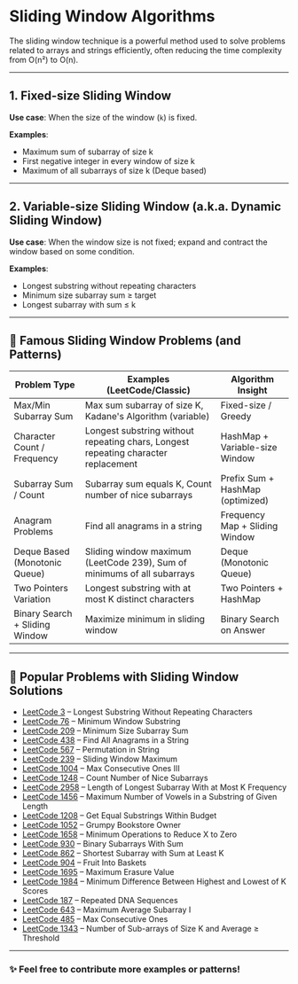 # Sliding Window Algorithms

The sliding window technique is a powerful method used to solve problems related to arrays and strings efficiently, often reducing the time complexity from O(n²) to O(n).

---

## 1. Fixed-size Sliding Window

**Use case**: When the size of the window (`k`) is fixed.

**Examples**:
- Maximum sum of subarray of size k
- First negative integer in every window of size k
- Maximum of all subarrays of size k (Deque based)

---

## 2. Variable-size Sliding Window (a.k.a. Dynamic Sliding Window)

**Use case**: When the window size is not fixed; expand and contract the window based on some condition.

**Examples**:
- Longest substring without repeating characters
- Minimum size subarray sum ≥ target
- Longest subarray with sum ≤ k

---

## 🧠 Famous Sliding Window Problems (and Patterns)

| Problem Type                 | Examples (LeetCode/Classic)                              | Algorithm Insight                         |
|-----------------------------|-----------------------------------------------------------|-------------------------------------------|
| Max/Min Subarray Sum        | Max sum subarray of size K, Kadane's Algorithm (variable) | Fixed-size / Greedy                       |
| Character Count / Frequency | Longest substring without repeating chars, Longest repeating character replacement | HashMap + Variable-size Window |
| Subarray Sum / Count        | Subarray sum equals K, Count number of nice subarrays     | Prefix Sum + HashMap (optimized)          |
| Anagram Problems            | Find all anagrams in a string                             | Frequency Map + Sliding Window            |
| Deque Based (Monotonic Queue) | Sliding window maximum (LeetCode 239), Sum of minimums of all subarrays | Deque (Monotonic Queue)        |
| Two Pointers Variation      | Longest substring with at most K distinct characters      | Two Pointers + HashMap                    |
| Binary Search + Sliding Window | Maximize minimum in sliding window                     | Binary Search on Answer                   |

---

## 🚀 Popular Problems with Sliding Window Solutions

- [LeetCode 3](https://leetcode.com/problems/longest-substring-without-repeating-characters) – Longest Substring Without Repeating Characters  
- [LeetCode 76](https://leetcode.com/problems/minimum-window-substring) – Minimum Window Substring  
- [LeetCode 209](https://leetcode.com/problems/minimum-size-subarray-sum) – Minimum Size Subarray Sum  
- [LeetCode 438](https://leetcode.com/problems/find-all-anagrams-in-a-string) – Find All Anagrams in a String  
- [LeetCode 567](https://leetcode.com/problems/permutation-in-string) – Permutation in String  
- [LeetCode 239](https://leetcode.com/problems/sliding-window-maximum) – Sliding Window Maximum  
- [LeetCode 1004](https://leetcode.com/problems/max-consecutive-ones-iii) – Max Consecutive Ones III  
- [LeetCode 1248](https://leetcode.com/problems/count-number-of-nice-subarrays) – Count Number of Nice Subarrays  
- [LeetCode 2958](https://leetcode.com/problems/length-of-longest-subarray-with-at-most-k-frequency) – Length of Longest Subarray With at Most K Frequency  
- [LeetCode 1456](https://leetcode.com/problems/maximum-number-of-vowels-in-a-substring-of-given-length) – Maximum Number of Vowels in a Substring of Given Length  
- [LeetCode 1208](https://leetcode.com/problems/get-equal-substrings-within-budget) – Get Equal Substrings Within Budget  
- [LeetCode 1052](https://leetcode.com/problems/grumpy-bookstore-owner) – Grumpy Bookstore Owner  
- [LeetCode 1658](https://leetcode.com/problems/minimum-operations-to-reduce-x-to-zero) – Minimum Operations to Reduce X to Zero  
- [LeetCode 930](https://leetcode.com/problems/binary-subarrays-with-sum) – Binary Subarrays With Sum  
- [LeetCode 862](https://leetcode.com/problems/shortest-subarray-with-sum-at-least-k) – Shortest Subarray with Sum at Least K  
- [LeetCode 904](https://leetcode.com/problems/fruit-into-baskets) – Fruit Into Baskets  
- [LeetCode 1695](https://leetcode.com/problems/maximum-erasure-value) – Maximum Erasure Value  
- [LeetCode 1984](https://leetcode.com/problems/minimum-difference-between-highest-and-lowest-of-k-scores) – Minimum Difference Between Highest and Lowest of K Scores  
- [LeetCode 187](https://leetcode.com/problems/repeated-dna-sequences) – Repeated DNA Sequences  
- [LeetCode 643](https://leetcode.com/problems/maximum-average-subarray-i) – Maximum Average Subarray I  
- [LeetCode 485](https://leetcode.com/problems/max-consecutive-ones) – Max Consecutive Ones  
- [LeetCode 1343](https://leetcode.com/problems/number-of-sub-arrays-of-size-k-and-average-greater-than-or-equal-to-threshold) – Number of Sub-arrays of Size K and Average ≥ Threshold

---

### ✨ Feel free to contribute more examples or patterns!
